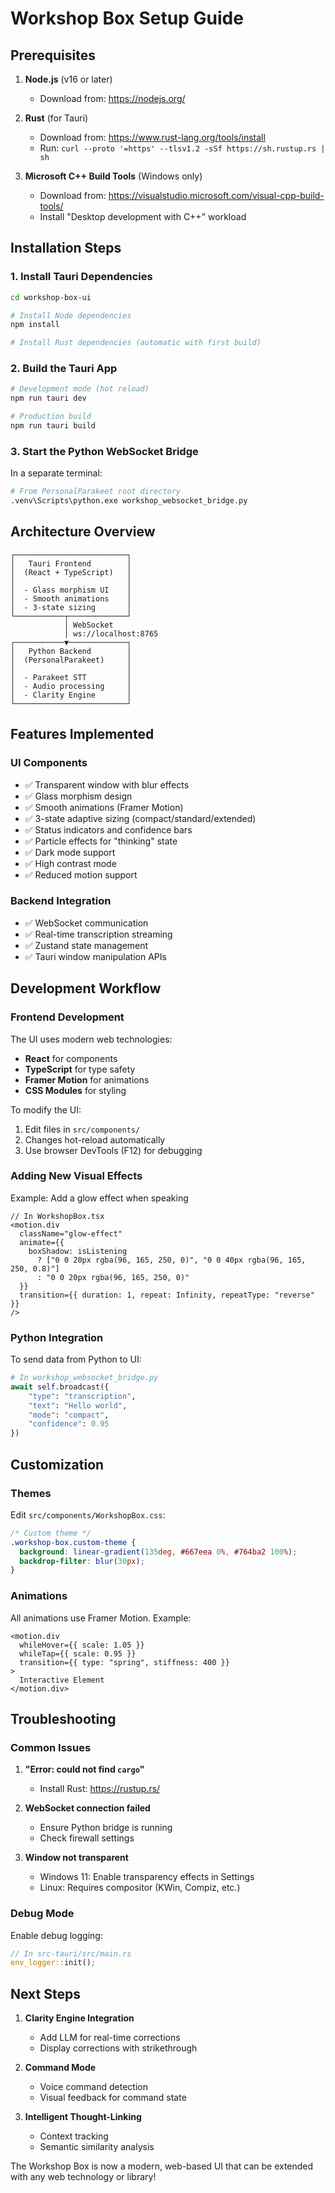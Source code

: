 # Workshop Box Setup Guide

## Prerequisites

1. **Node.js** (v16 or later)
   - Download from: https://nodejs.org/

2. **Rust** (for Tauri)
   - Download from: https://www.rust-lang.org/tools/install
   - Run: `curl --proto '=https' --tlsv1.2 -sSf https://sh.rustup.rs | sh`

3. **Microsoft C++ Build Tools** (Windows only)
   - Download from: https://visualstudio.microsoft.com/visual-cpp-build-tools/
   - Install "Desktop development with C++" workload

## Installation Steps

### 1. Install Tauri Dependencies

```bash
cd workshop-box-ui

# Install Node dependencies
npm install

# Install Rust dependencies (automatic with first build)
```

### 2. Build the Tauri App

```bash
# Development mode (hot reload)
npm run tauri dev

# Production build
npm run tauri build
```

### 3. Start the Python WebSocket Bridge

In a separate terminal:

```bash
# From PersonalParakeet root directory
.venv\Scripts\python.exe workshop_websocket_bridge.py
```

## Architecture Overview

```
┌─────────────────────────┐
│   Tauri Frontend        │
│  (React + TypeScript)   │
│                         │
│  - Glass morphism UI    │
│  - Smooth animations    │
│  - 3-state sizing       │
└───────────┬─────────────┘
            │ WebSocket
            │ ws://localhost:8765
┌───────────▼─────────────┐
│   Python Backend        │
│  (PersonalParakeet)     │
│                         │
│  - Parakeet STT         │
│  - Audio processing     │
│  - Clarity Engine       │
└─────────────────────────┘
```

## Features Implemented

### UI Components
- ✅ Transparent window with blur effects
- ✅ Glass morphism design
- ✅ Smooth animations (Framer Motion)
- ✅ 3-state adaptive sizing (compact/standard/extended)
- ✅ Status indicators and confidence bars
- ✅ Particle effects for "thinking" state
- ✅ Dark mode support
- ✅ High contrast mode
- ✅ Reduced motion support

### Backend Integration
- ✅ WebSocket communication
- ✅ Real-time transcription streaming
- ✅ Zustand state management
- ✅ Tauri window manipulation APIs

## Development Workflow

### Frontend Development

The UI uses modern web technologies:
- **React** for components
- **TypeScript** for type safety
- **Framer Motion** for animations
- **CSS Modules** for styling

To modify the UI:
1. Edit files in `src/components/`
2. Changes hot-reload automatically
3. Use browser DevTools (F12) for debugging

### Adding New Visual Effects

Example: Add a glow effect when speaking

```tsx
// In WorkshopBox.tsx
<motion.div
  className="glow-effect"
  animate={{
    boxShadow: isListening 
      ? ["0 0 20px rgba(96, 165, 250, 0)", "0 0 40px rgba(96, 165, 250, 0.8)"]
      : "0 0 20px rgba(96, 165, 250, 0)"
  }}
  transition={{ duration: 1, repeat: Infinity, repeatType: "reverse" }}
/>
```

### Python Integration

To send data from Python to UI:

```python
# In workshop_websocket_bridge.py
await self.broadcast({
    "type": "transcription",
    "text": "Hello world",
    "mode": "compact",
    "confidence": 0.95
})
```

## Customization

### Themes

Edit `src/components/WorkshopBox.css`:

```css
/* Custom theme */
.workshop-box.custom-theme {
  background: linear-gradient(135deg, #667eea 0%, #764ba2 100%);
  backdrop-filter: blur(30px);
}
```

### Animations

All animations use Framer Motion. Example:

```tsx
<motion.div
  whileHover={{ scale: 1.05 }}
  whileTap={{ scale: 0.95 }}
  transition={{ type: "spring", stiffness: 400 }}
>
  Interactive Element
</motion.div>
```

## Troubleshooting

### Common Issues

1. **"Error: could not find `cargo`"**
   - Install Rust: https://rustup.rs/

2. **WebSocket connection failed**
   - Ensure Python bridge is running
   - Check firewall settings

3. **Window not transparent**
   - Windows 11: Enable transparency effects in Settings
   - Linux: Requires compositor (KWin, Compiz, etc.)

### Debug Mode

Enable debug logging:

```rust
// In src-tauri/src/main.rs
env_logger::init();
```

## Next Steps

1. **Clarity Engine Integration**
   - Add LLM for real-time corrections
   - Display corrections with strikethrough

2. **Command Mode**
   - Voice command detection
   - Visual feedback for command state

3. **Intelligent Thought-Linking**
   - Context tracking
   - Semantic similarity analysis

The Workshop Box is now a modern, web-based UI that can be extended with any web technology or library!